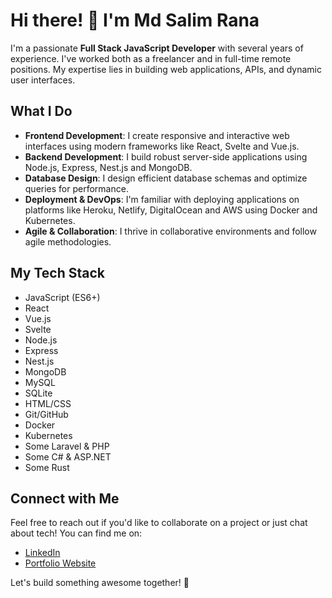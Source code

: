 # Hi there! 👋 I'm Md Salim Rana

I'm a passionate **Full Stack JavaScript Developer** with several years of experience. I've worked both as a freelancer and in full-time remote positions. My expertise lies in building web applications, APIs, and dynamic user interfaces.

## What I Do

- **Frontend Development**: I create responsive and interactive web interfaces using modern frameworks like React, Svelte and Vue.js.
- **Backend Development**: I build robust server-side applications using Node.js, Express, Nest.js and MongoDB.
- **Database Design**: I design efficient database schemas and optimize queries for performance.
- **Deployment & DevOps**: I'm familiar with deploying applications on platforms like Heroku, Netlify, DigitalOcean and AWS using Docker and Kubernetes.
- **Agile & Collaboration**: I thrive in collaborative environments and follow agile methodologies.

## My Tech Stack

- JavaScript (ES6+)
- React
- Vue.js
- Svelte
- Node.js
- Express
- Nest.js
- MongoDB
- MySQL
- SQLite
- HTML/CSS
- Git/GitHub
- Docker
- Kubernetes
- Some Laravel & PHP
- Some C# & ASP.NET
- Some Rust

## Connect with Me

Feel free to reach out if you'd like to collaborate on a project or just chat about tech! You can find me on:

- [LinkedIn](https://www.linkedin.com/in/ranasaliminfo/)
- [Portfolio Website](https://srwebstudio.com/)

Let's build something awesome together! 🚀

